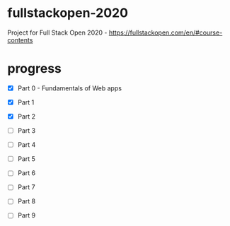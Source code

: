 # fullstackopen-2020
Project for Full Stack Open 2020 - https://fullstackopen.com/en/#course-contents

# progress
- [x] Part 0 - Fundamentals of Web apps
- [x] Part 1
- [x] Part 2
- [ ] Part 3
- [ ] Part 4
- [ ] Part 5
- [ ] Part 6
- [ ] Part 7
- [ ] Part 8
- [ ] Part 9

